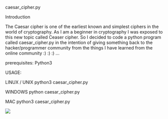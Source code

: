 
caesar_cipher.py

Introduction

The Caesar cipher is one of the earliest known and simplest ciphers in the world of cryptography. As I am a beginner in cryptography I was exposed to this new topic called Ceaser cipher. So I decided to code a python program called caesar_cipher.py in the intention of giving something back to the hacker/programmer community from the things I have learned from the online community :) :) :) ...

prerequisites: Python3

USAGE:

LINUX / UNIX
python3 caesar_cipher.py

WINDOWS
python caesar_cipher.py

MAC
python3 caesar_cipher.py


<img src="https://i.imgur.com/PZiMPPA.png">

